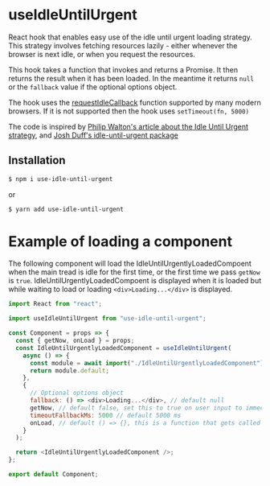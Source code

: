 # useIdleUntilUrgent

React hook that enables easy use of the idle until urgent loading strategy. This strategy involves fetching resources lazily - either whenever the browser is next idle, or when you request the resources.

This hook takes a function that invokes and returns a Promise. It then returns the result when it has been loaded. In the meantime it returns `null` or the `fallback` value if the optional options object.

The hook uses the [requestIdleCallback](https://caniuse.com/#feat=requestidlecallback) function supported by many modern browsers. If it is not supported then the hook uses `setTimeout(fn, 5000)`

The code is inspired by [Philip Walton's article about the Idle Until Urgent strategy](https://philipwalton.com/articles/idle-until-urgent/), and [Josh Duff's idle-until-urgent package](https://github.com/TehShrike/idle-until-urgent)

## Installation

```bash
$ npm i use-idle-until-urgent
```

or

```bash
$ yarn add use-idle-until-urgent
```

# Example of loading a component

The following component will load the IdleUntilUrgentlyLoadedCompoent when the main tread is idle for the first time, or the first time we pass `getNow` is `true`. IdleUntilUrgentlyLoadedCompoent is displayed when it is loaded but while waiting to load or loading `<div>Loading...</div>` is displayed.

```javascript
import React from "react";

import useIdleUntilUrgent from "use-idle-until-urgent";

const Component = props => {
  const { getNow, onLoad } = props;
  const IdleUntilUrgentlyLoadedComponent = useIdleUntilUrgent(
    async () => {
      const module = await import("./IdleUntilUrgentlyLoadedComponent");
      return module.default;
    },
    {
      // Optional options object
      fallback: () => <div>Loading...</div>, // default null
      getNow, // default false, set this to true on user input to immediately load the component.
      timeoutFallbackMs: 5000 // default 5000 ms
      onLoad, // default () => {}, this is a function that gets called when the idle content is loaded.
    }
  );

  return <IdleUntilUrgentlyLoadedComponent />;
};

export default Component;
```
